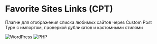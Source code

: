 # Favorite Sites Links (CPT)
Плагин для отображения списка любимых сайтов через Custom Post Type с импортом, проверкой дубликатов и кастомными стилями

![WordPress](https://img.shields.io/badge/WordPress-%23117AC9.svg?style=for-the-badge&logo=WordPress&logoColor=white) ![PHP](https://img.shields.io/badge/php-%23777BB4.svg?style=for-the-badge&logo=php&logoColor=white)
